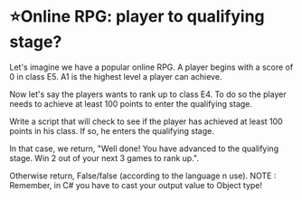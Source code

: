 # :star:Online RPG: player to qualifying stage?

Let's imagine we have a popular online RPG. A player begins with a score of 0 in class E5. A1 is the highest level a player can achieve.

Now let's say the players wants to rank up to class E4. To do so the player needs to achieve at least 100 points to enter the qualifying stage.

Write a script that will check to see if the player has achieved at least 100 points in his class. If so, he enters the qualifying stage.

In that case, we return, "Well done! You have advanced to the qualifying stage. Win 2 out of your next 3 games to rank up.".

Otherwise return, False/false (according to the language n use).
NOTE
: Remember, in C# you have to cast your output value to Object type!